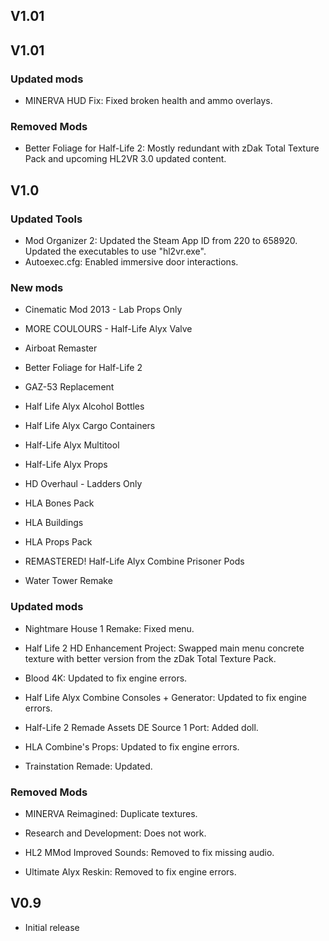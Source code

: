 ## V1.01
## V1.01

### Updated mods
- MINERVA HUD Fix: Fixed broken health and ammo overlays.

### Removed Mods
- Better Foliage for Half-Life 2: Mostly redundant with zDak Total Texture Pack and upcoming HL2VR 3.0 updated content.
 
## V1.0

### Updated Tools

- Mod Organizer 2: Updated the Steam App ID from 220 to 658920.  Updated the executables to use "hl2vr.exe".
- Autoexec.cfg: Enabled immersive door interactions.

### New mods

- Cinematic Mod 2013 - Lab Props Only

- MORE COULOURS - Half-Life Alyx Valve

- Airboat Remaster

- Better Foliage for Half-Life 2

- GAZ-53 Replacement

- Half Life Alyx Alcohol Bottles

- Half Life Alyx Cargo Containers

- Half-Life Alyx Multitool

- Half-Life Alyx Props

- HD Overhaul - Ladders Only

- HLA Bones Pack

- HLA Buildings

- HLA Props Pack

- REMASTERED! Half-Life Alyx Combine Prisoner Pods

- Water Tower Remake

### Updated mods

- Nightmare House 1 Remake: Fixed menu.

- Half Life 2 HD Enhancement Project: Swapped main menu concrete texture with better version from the zDak Total Texture Pack.

- Blood 4K: Updated to fix engine errors.

- Half Life Alyx Combine Consoles + Generator: Updated to fix engine errors.

- Half-Life 2 Remade Assets DE Source 1 Port: Added doll. 

- HLA Combine's Props: Updated to fix engine errors.

- Trainstation Remade: Updated.

### Removed Mods

- MINERVA Reimagined: Duplicate textures.

- Research and Development: Does not work.

- HL2 MMod Improved Sounds: Removed to fix missing audio.

- Ultimate Alyx Reskin: Removed to fix engine errors.

## V0.9

- Initial release

